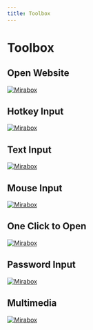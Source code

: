 ```yaml
---
title: Toolbox
---
```


# **Toolbox**

## Open Website

<a href="https://youtu.be/HqFi-mH7FNs" target="_blank"><img src="https://hotspot-oss-bucket.oss-cn-shenzhen.aliyuncs.com/manual/en/C_Toolbox/3.1 Open website.jpg" alt="Mirabox"></a>

## Hotkey Input

<a href="https://youtu.be/sPpcyQYfUyQ" target="_blank"><img src="https://hotspot-oss-bucket.oss-cn-shenzhen.aliyuncs.com/manual/en/C_Toolbox/3.2Setting Hotkey-封面.jpg" alt="Mirabox"></a>

## Text Input

<a href="https://youtu.be/UU1Z33KBN9g" target="_blank"><img src="https://hotspot-oss-bucket.oss-cn-shenzhen.aliyuncs.com/manual/en/C_Toolbox/3.3Text entry-封面.jpg" alt="Mirabox"></a>

## Mouse Input

<a href="https://youtu.be/hNenM_zElcs" target="_blank"><img src="https://hotspot-oss-bucket.oss-cn-shenzhen.aliyuncs.com/manual/en/C_Toolbox/3.4Mouse event-封面.jpg" alt="Mirabox"></a>

## One Click to Open

<a href="https://youtu.be/FH5Hlf5MBGo" target="_blank"><img src="https://hotspot-oss-bucket.oss-cn-shenzhen.aliyuncs.com/manual/en/C_Toolbox/3.5One Click to Open-封面.jpg" alt="Mirabox"></a>

## Password Input

<a href="https://youtu.be/pzEpUuCtfqw" target="_blank"><img src="https://hotspot-oss-bucket.oss-cn-shenzhen.aliyuncs.com/manual/en/C_Toolbox/3.6Use and settings of Password-封面.jpg" alt="Mirabox"></a>

## Multimedia

<a href="https://youtu.be/9ipcqM88WPA" target="_blank"><img src="https://hotspot-oss-bucket.oss-cn-shenzhen.aliyuncs.com/manual/en/C_Toolbox/3.7Multimedia-封面.jpg" alt="Mirabox"></a>
